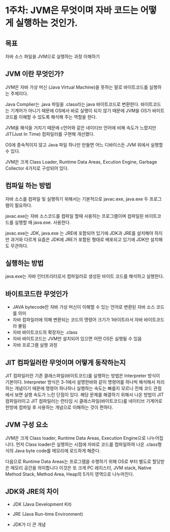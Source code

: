 # 1주차: JVM은 무엇이며 자바 코드는 어떻게 실행하는 것인가.

## 목표

자바 소스 파일을 JVM으로 실행하는 과정 이해하기

## JVM 이란 무엇인가?

JVM은 자바 가상 머신 (Java Virtual Machine)을 뜻하는 말로 바이트코드를 실행하는 주체이다.

Java Complier는 .java 파일을 .class라는 java 바이트코드로 변환한다.
바이트코드는 기계어가 아니기 때문에 OS에서 바로 실행이 되지 않기 때문에 JVM을 OS가 바이트코드를 이해할 수 있도록 해석해 주는 역할을 한다.

JVM을 해석을 거치기 때문에 c언어와 같은 네이티브 언어에 비해 속도가 느렸지만 JIT(Just In Time) 컴파일러를 구현해 개선했다.

OS에 종속적이지 않고 Java 파일 하나만 만들면 어느 디바이스든 JVM 위에서 실행할 수 있다.

JVM은 크게 Class Loader, Runtime Data Areas, Excution Engine, Garbage Collector 4가지로 구성되어 있다.

## 컴파일 하는 방법

자바 소스를 컴파일 및 실행하기 위해서는 기본적으로 javac.exe, java.exe 두 프로그램이 필요하다.

javac.exe는 자바 소스코드를 컴파일 할때 사용하는 프로그램이며 컴파일된 바이트코드를 실행할 때 java.exe. 사용한다.

javac.exe는 JDK, java.exe 는 JRE에 포함되어 있기에 JDK과 JRE를 설치해야 하지만 과거와 다르게 요즘은 JDK에 JRE가 포함된 형태로 배포되고 있기에 JDK만 설치해도 무관하다.

## 실행하는 방법

java.exe는  자바 인터프리터로서 컴파일러로 생성된 바이트 코드를 해석하고 실행한다.

## 바이트코드란 무엇인가

- JAVA bytecode란 자바 가상 머신이 이해할 수 있는 언어로 변환된 자바 소스 코드를 의미
- 자바 컴파일러에 의해 변환되는 코드의 명령어 크기가 1바이트라서 자바 바이트코드라 불림
- 자바 바이트코드의 확장자는 .class
- 자바 바이트코드는 JVM만 설치되어 있으면 어떤 OS든 실행될 수 있음
- 자바 프로그램 실행 과정

## JIT 컴파일러란 무엇이며 어떻게 동작하는지

JIT 컴파일러란 기존 클래스파일(바이트코드)를 실행하는 방법은 Interpreter 방식이 기본이다. Interpreter 방식은 3-1에서 설명한바와 같이 명령어를 하나씩 해석해서 처리하는 개념이기 때문에 명령어 하나하나 실행하는 속도는 빠를지 모르나 전체 코드 관점에서 보면 실행 속도가 느린 단점이 있다. 해당 문제를 해결하기 위해서 나온 방법이 JIT 컴파일러이고
JIT 컴파일러는 런타임 시 클래스파일(바이트코드)를 네이티브 기계어로 한방에 컴파일 후 사용하는 개념으로 이해하는 것이 편하다.


## JVM 구성 요소

JVM은 크게 Class loader, Runtime Data Areas, Execution Engine으로 나누어집니다. 먼저 Class loader은 실행하는 시점에 자바로 코드를 컴파일하여 나온 .class형식의 Java byte code를 메모리에 로드하게 해준다.

다음으로 Runtime Data Areas는 프로그램을 수행하기 위해 OS로 부터 별도로 할당받은 메모리 공간을 의미합니다 이것은 또 크게 PC 레지스터, JVM stack, Native Method Stack, Method Area, Heap의 5가지 영역으로 나누어진다.

## JDK와 JRE의 차이

- JDK (Java Development Kit)

- JRE (Java Run-time Environment)

- JDK가 더 큰 개념 
